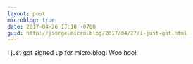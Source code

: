 ```yaml
---
layout: post
microblog: true
date: 2017-04-26 17:10 -0700
guid: http://jsorge.micro.blog/2017/04/27/i-just-got.html
---
```

I just got signed up for micro.blog! Woo hoo!
